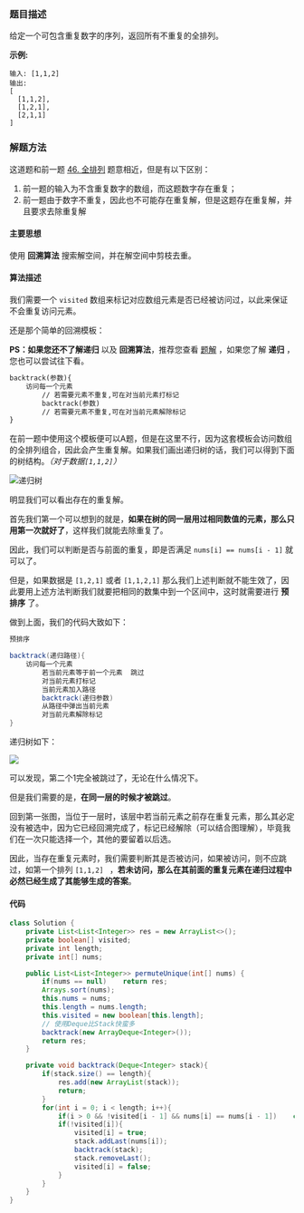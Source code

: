 ### 题目描述

给定一个可包含重复数字的序列，返回所有不重复的全排列。

**示例:**

```
输入: [1,1,2]
输出:
[
  [1,1,2],
  [1,2,1],
  [2,1,1]
]
```

### 解题方法

这道题和前一题 [46. 全排列](https://leetcode-cn.com/problems/permutations/) 题意相近，但是有以下区别：

1. 前一题的输入为不含重复数字的数组，而这题数字存在重复；
2. 前一题由于数字不重复，因此也不可能存在重复解，但是这题存在重复解，并且要求去除重复解

#### 主要思想

使用 **回溯算法** 搜索解空间，并在解空间中剪枝去重。

#### 算法描述

我们需要一个 `visited` 数组来标记对应数组元素是否已经被访问过，以此来保证不会重复访问元素。

还是那个简单的回溯模板：

**PS：**如果您还不了解**递归** 以及 **回溯算法**，推荐您查看 [题解](https://leetcode-cn.com/problems/permutations/solution/hui-su-suan-fa-python-dai-ma-java-dai-ma-by-liweiw/) ，如果您了解 **递归** ，您也可以尝试往下看。 

```markdown
backtrack(参数){
	访问每一个元素
		// 若需要元素不重复,可在对当前元素打标记
		backtrack(参数)
		// 若需要元素不重复,可在对当前元素解除标记
}
```

在前一题中使用这个模板便可以A题，但是在这里不行，因为这套模板会访问数组的全排列组合，因此会产生重复解。如果我们画出递归树的话，我们可以得到下面的树结构。*（对于数据`[1,1,2]`）*

![递归树](F:\github_project\imgs\47-1.jpg)

明显我们可以看出存在的重复解。

首先我们第一个可以想到的就是，**如果在树的同一层用过相同数值的元素，那么只用第一次就好了**，这样我们就能去除重复了。

因此，我们可以判断是否与前面的重复，即是否满足 `nums[i] == nums[i - 1]` 就可以了。

但是，如果数据是 `[1,2,1]` 或者 `[1,1,2,1]` 那么我们上述判断就不能生效了，因此要用上述方法判断我们就要把相同的数集中到一个区间中，这时就需要进行 **预排序** 了。

做到上面，我们的代码大致如下：

```java
预排序

backtrack(递归路径){
	访问每一个元素
        若当前元素等于前一个元素  跳过
		对当前元素打标记
        当前元素加入路径
		backtrack(递归参数)
		从路径中弹出当前元素
        对当前元素解除标记
}
```

递归树如下：

![](F:\github_project\imgs\47-2.jpg)

可以发现，第二个1完全被跳过了，无论在什么情况下。

但是我们需要的是，**在同一层的时候才被跳过**。

回到第一张图，当位于一层时，该层中若当前元素之前存在重复元素，那么其必定没有被选中，因为它已经回溯完成了，标记已经解除（可以结合图理解），毕竟我们在一次只能选择一个，其他的要留着以后选。

因此，当存在重复元素时，我们需要判断其是否被访问，如果被访问，则不应跳过，如第一个排列 `[1,1,2] ` ，**若未访问，那么在其前面的重复元素在递归过程中必然已经生成了其能够生成的答案**。

#### 代码

```java
class Solution {
    private List<List<Integer>> res = new ArrayList<>();
    private boolean[] visited;
    private int length;
    private int[] nums;

    public List<List<Integer>> permuteUnique(int[] nums) {
        if(nums == null)    return res;
        Arrays.sort(nums);
        this.nums = nums;
        this.length = nums.length;
        this.visited = new boolean[this.length];
        // 使用Deque比Stack快蛮多
        backtrack(new ArrayDeque<Integer>());
        return res;
    }

    private void backtrack(Deque<Integer> stack){
        if(stack.size() == length){
            res.add(new ArrayList(stack));
            return;
        }
        for(int i = 0; i < length; i++){
            if(i > 0 && !visited[i - 1] && nums[i] == nums[i - 1])    continue;
            if(!visited[i]){
                visited[i] = true;
                stack.addLast(nums[i]);
                backtrack(stack);
                stack.removeLast();
                visited[i] = false;
            }
        }
    }
}
```



